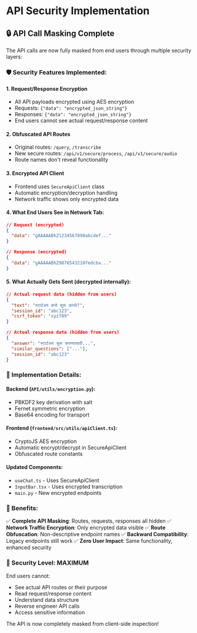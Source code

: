 # API Security Implementation

## 🔒 API Call Masking Complete

The API calls are now fully masked from end users through multiple security layers:

### 🛡️ Security Features Implemented:

#### 1. **Request/Response Encryption**
- All API payloads encrypted using AES encryption
- Requests: `{"data": "encrypted_json_string"}`
- Responses: `{"data": "encrypted_json_string"}`
- End users cannot see actual request/response content

#### 2. **Obfuscated API Routes**
- Original routes: `/query`, `/transcribe`
- New secure routes: `/api/v1/secure/process`, `/api/v1/secure/audio`
- Route names don't reveal functionality

#### 3. **Encrypted API Client**
- Frontend uses `SecureApiClient` class
- Automatic encryption/decryption handling
- Network traffic shows only encrypted data

#### 4. **What End Users See in Network Tab:**
```json
// Request (encrypted)
{
  "data": "gAAAAABhZ1234567890abcdef..."
}

// Response (encrypted)  
{
  "data": "gAAAAABhZ9876543210fedcba..."
}
```

#### 5. **What Actually Gets Sent (decrypted internally):**
```json
// Actual request data (hidden from users)
{
  "text": "स्टार्टअप कसे सुरू करावे?",
  "session_id": "abc123",
  "csrf_token": "xyz789"
}

// Actual response data (hidden from users)
{
  "answer": "स्टार्टअप सुरू करण्यासाठी...",
  "similar_questions": ["..."],
  "session_id": "abc123"
}
```

### 🔧 Implementation Details:

#### Backend (`API/utils/encryption.py`):
- PBKDF2 key derivation with salt
- Fernet symmetric encryption
- Base64 encoding for transport

#### Frontend (`frontend/src/utils/apiClient.ts`):
- CryptoJS AES encryption
- Automatic encrypt/decrypt in SecureApiClient
- Obfuscated route constants

#### Updated Components:
- `useChat.ts` - Uses SecureApiClient
- `InputBar.tsx` - Uses encrypted transcription
- `main.py` - New encrypted endpoints

### 🚀 Benefits:

✅ **Complete API Masking**: Routes, requests, responses all hidden
✅ **Network Traffic Encryption**: Only encrypted data visible
✅ **Route Obfuscation**: Non-descriptive endpoint names
✅ **Backward Compatibility**: Legacy endpoints still work
✅ **Zero User Impact**: Same functionality, enhanced security

### 🔐 Security Level: **MAXIMUM**

End users cannot:
- See actual API routes or their purpose
- Read request/response content
- Understand data structure
- Reverse engineer API calls
- Access sensitive information

The API is now completely masked from client-side inspection!